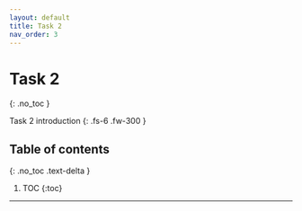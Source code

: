 ```yaml
---
layout: default
title: Task 2
nav_order: 3
---
```


# Task 2
{: .no_toc }


Task 2 introduction
{: .fs-6 .fw-300 }

## Table of contents
{: .no_toc .text-delta }

1. TOC
{:toc}

---
